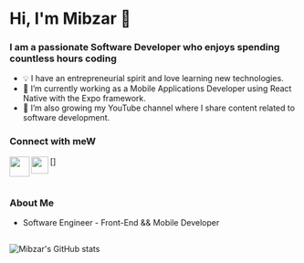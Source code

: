 # Hi, I'm Mibzar 👋
### I am a passionate Software Developer who enjoys spending countless hours coding
- 💡 I have an entrepreneurial spirit and love learning new technologies.
- 💼 I’m currently working as a Mobile Applications Developer using React Native with the Expo framework.  
- 🎥 I’m also growing my YouTube channel where I share content related to software development.

### Connect with meW
[<img align="left" src="https://www.iconpacks.net/icons/2/free-youtube-logo-icon-2431-thumb.png" width="35" height="35"/>]
[<img align="left" src="https://cdn-icons-png.flaticon.com/512/174/174857.png" width="30" height="30"/>](https://www.linkedin.com/in/mibzar-galarza-659542233/)

<br />

### About Me
- Software Engineer - Front-End && Mobile Developer

##

![Mibzar's GitHub stats](https://github-readme-stats.vercel.app/api?username=MibzarGalarza&show_icons=true&count_private=true)
